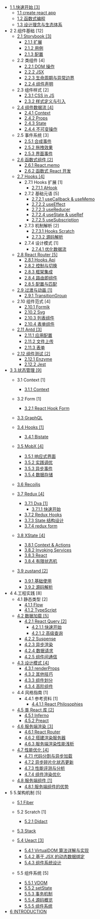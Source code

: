   - [1 1.快速开始 [3]](/1.快速开始/README.md)
    - [1.1 create react app](/1.快速开始/create-react-app.md)
    - [1.2 函数式编程](/1.快速开始/函数式编程.md)
    - [1.3 设计理念与生态体系](/1.快速开始/设计理念与生态体系.md)
  - 2 2.组件基础 [12]
    - [2.1 Storybook [3]](/2.组件基础/Storybook/README.md)
      - [2.1.1 扩展](/2.组件基础/Storybook/扩展.md)
      - [2.1.2 用例](/2.组件基础/Storybook/用例.md)
      - [2.1.3 配置](/2.组件基础/Storybook/配置.md)
    - 2.2 类组件 [4]
      - [2.2.1 DOM 操作](/2.组件基础/类组件/DOM%20操作.md)
      - [2.2.2 JSX](/2.组件基础/类组件/JSX.md)
      - [2.2.3 生命周期与异常边界](/2.组件基础/类组件/生命周期与异常边界.md)
      - [2.2.4 组件声明](/2.组件基础/类组件/组件声明.md)
    - 2.3 组件样式 [2]
      - [2.3.1 CSS in JS](/2.组件基础/组件样式/CSS-in-JS.md)
      - [2.3.2 样式定义与引入](/2.组件基础/组件样式/样式定义与引入.md)
    - [2.4 组件数据流 [4]](/2.组件基础/组件数据流/README.md)
      - [2.4.1 Context](/2.组件基础/组件数据流/Context.md)
      - [2.4.2 Props](/2.组件基础/组件数据流/Props.md)
      - [2.4.3 State](/2.组件基础/组件数据流/State.md)
      - [2.4.4 不可变操作](/2.组件基础/组件数据流/不可变操作.md)
    - 2.5 事件系统 [3]
      - [2.5.1 合成事件](/2.组件基础/事件系统/合成事件.md)
      - [2.5.2 拖拽效果](/2.组件基础/事件系统/拖拽效果.md)
      - [2.5.3 界面事件](/2.组件基础/事件系统/界面事件.md)
    - [2.6 函数式组件 [2]](/2.组件基础/函数式组件/README.md)
      - [2.6.1 React.memo](/2.组件基础/函数式组件/React.memo.md)
      - [2.6.2 函数式 React 开发](/2.组件基础/函数式组件/函数式%20React%20开发.md)
    - [2.7 Hooks [4]](/2.组件基础/Hooks/README.md)
      - 2.7.1 Hooks 扩展 [1]
        - [2.7.1.1 AHook](/2.组件基础/Hooks/Hooks%20扩展/AHook.md)
      - 2.7.2 基础元语 [5]
        - [2.7.2.1 useCallback & useMemo](/2.组件基础/Hooks/基础元语/useCallback%20&%20useMemo.md)
        - [2.7.2.2 useEffect](/2.组件基础/Hooks/基础元语/useEffect.md)
        - [2.7.2.3 useReducer](/2.组件基础/Hooks/基础元语/useReducer.md)
        - [2.7.2.4 useState & useRef](/2.组件基础/Hooks/基础元语/useState%20&%20useRef.md)
        - [2.7.2.5 useSubscription](/2.组件基础/Hooks/基础元语/useSubscription.md)
      - 2.7.3 机制解析 [2]
        - [2.7.3.1 Hooks Scratch](/2.组件基础/Hooks/机制解析/Hooks%20Scratch.md)
        - [2.7.3.2 源码解析](/2.组件基础/Hooks/机制解析/源码解析.md)
      - 2.7.4 设计模式 [1]
        - [2.7.4.1 优化数据流](/2.组件基础/Hooks/设计模式/优化数据流.md)
    - [2.8 React Router [5]](/2.组件基础/React%20Router/README.md)
      - [2.8.1 Hooks Api](/2.组件基础/React%20Router/Hooks%20Api.md)
      - [2.8.2 控制与切换](/2.组件基础/React%20Router/控制与切换.md)
      - [2.8.3 框架集成](/2.组件基础/React%20Router/框架集成.md)
      - [2.8.4 路由即组件](/2.组件基础/React%20Router/路由即组件.md)
      - [2.8.5 配置与匹配](/2.组件基础/React%20Router/配置与匹配.md)
    - [2.9 过渡与动画 [1]](/2.组件基础/过渡与动画/README.md)
      - [2.9.1 TransitionGroup](/2.组件基础/过渡与动画/TransitionGroup.md)
    - 2.10 组件范式 [4]
      - [2.10.1 Formik](/2.组件基础/组件范式/Formik.md)
      - [2.10.2 Svg](/2.组件基础/组件范式/Svg.md)
      - [2.10.3 列表组件](/2.组件基础/组件范式/列表组件.md)
      - [2.10.4 表单组件](/2.组件基础/组件范式/表单组件.md)
    - [2.11 Antd [3]](/2.组件基础/Antd/README.md)
      - [2.11.1 应用配置](/2.组件基础/Antd/应用配置.md)
      - [2.11.2 文件上传](/2.组件基础/Antd/文件上传.md)
      - [2.11.3 表单](/2.组件基础/Antd/表单.md)
    - [2.12 组件测试 [2]](/2.组件基础/组件测试/README.md)
      - [2.12.1 Enzyme](/2.组件基础/组件测试/Enzyme.md)
      - [2.12.2 Jest](/2.组件基础/组件测试/Jest.md)
  - [3 3.状态管理 [9]](/3.状态管理/README.md)
    - 3.1 Context [1]
      - [3.1.1 Context](/3.状态管理/Context/Context.md)
    - 3.2 Form [1]
      - [3.2.1 React Hook Form](/3.状态管理/Form/React%20Hook%20Form.md)
    - [3.3 GraphQL](/3.状态管理/GraphQL/README.md)
      
    - [3.4 Hooks [1]](/3.状态管理/Hooks/README.md)
      - [3.4.1 Bistate](/3.状态管理/Hooks/Bistate.md)
    - [3.5 MobX [4]](/3.状态管理/MobX/README.md)
      - [3.5.1 响应式界面](/3.状态管理/MobX/响应式界面.md)
      - [3.5.2 实践调优](/3.状态管理/MobX/实践调优.md)
      - [3.5.3 异步事件](/3.状态管理/MobX/异步事件.md)
      - [3.5.4 数据存储](/3.状态管理/MobX/数据存储.md)
    - [3.6 Recoiljs](/3.状态管理/Recoiljs/README.md)
      
    - [3.7 Redux [4]](/3.状态管理/Redux/README.md)
      - [3.7.1 Dva [1]](/3.状态管理/Redux/Dva/README.md)
        - [3.7.1.1 快速开始](/3.状态管理/Redux/Dva/快速开始.md)
      - [3.7.2 Redux Hooks](/3.状态管理/Redux/Redux%20Hooks.md)
      - [3.7.3 State 结构设计](/3.状态管理/Redux/State%20结构设计.md)
      - [3.7.4 redux form](/3.状态管理/Redux/redux-form.md)
    - [3.8 XState [4]](/3.状态管理/XState/README.md)
      - [3.8.1 Context & Actions](/3.状态管理/XState/Context%20&%20Actions.md)
      - [3.8.2 Invoking Services](/3.状态管理/XState/Invoking%20Services.md)
      - [3.8.3 React](/3.状态管理/XState/React.md)
      - [3.8.4 有限状态机](/3.状态管理/XState/有限状态机.md)
    - [3.9 zustand [2]](/3.状态管理/zustand/README.md)
      - [3.9.1 基础使用](/3.状态管理/zustand/基础使用.md)
      - [3.9.2 源码解析](/3.状态管理/zustand/源码解析.md)
  - 4 4.工程实践 [8]
    - 4.1 静态类型 [2]
      - [4.1.1 Flow](/4.工程实践/静态类型/Flow.md)
      - [4.1.2 TypeScript](/4.工程实践/静态类型/TypeScript.md)
    - [4.2 数据加载 [5]](/4.工程实践/数据加载/README.md)
      - [4.2.1 React Query [2]](/4.工程实践/数据加载/React%20Query/README.md)
        - [4.2.1.1 快速开始](/4.工程实践/数据加载/React%20Query/快速开始.md)
        - [4.2.1.2 高级查询](/4.工程实践/数据加载/React%20Query/高级查询.md)
      - [4.2.2 Suspense](/4.工程实践/数据加载/Suspense.md)
      - [4.2.3 异步渲染](/4.工程实践/数据加载/异步渲染.md)
      - [4.2.4 数据请求](/4.工程实践/数据加载/数据请求.md)
      - [4.2.5 组件间通信](/4.工程实践/数据加载/组件间通信.md)
    - [4.3 设计模式 [4]](/4.工程实践/设计模式/README.md)
      - [4.3.1 renderProps](/4.工程实践/设计模式/renderProps.md)
      - [4.3.2 其他技巧](/4.工程实践/设计模式/其他技巧.md)
      - [4.3.3 组件划分](/4.工程实践/设计模式/组件划分.md)
      - [4.3.4 高阶组件](/4.工程实践/设计模式/高阶组件.md)
    - 4.4 风格指南 [1]
      - 4.4.1 参考资料 [1]
        - [4.4.1.1 React Philosophies](/4.工程实践/风格指南/.more/2021-React%20Philosophies.md)
    - [4.5 类 React 库 [2]](/4.工程实践/类%20React%20库/README.md)
      - [4.5.1 Inferno](/4.工程实践/类%20React%20库/Inferno.md)
      - [4.5.2 Preact](/4.工程实践/类%20React%20库/Preact.md)
    - [4.6 服务端渲染 [3]](/4.工程实践/服务端渲染/README.md)
      - [4.6.1 React Router](/4.工程实践/服务端渲染/React%20Router.md)
      - [4.6.2 搭建渲染服务器](/4.工程实践/服务端渲染/搭建渲染服务器.md)
      - [4.6.3 服务端渲染性能浅析](/4.工程实践/服务端渲染/服务端渲染性能浅析.md)
    - [4.7 性能优化 [4]](/4.工程实践/性能优化/README.md)
      - [4.7.1 代码分割与异步加载](/4.工程实践/性能优化/代码分割与异步加载.md)
      - [4.7.2 异步碎片化状态更新](/4.工程实践/性能优化/异步碎片化状态更新.md)
      - [4.7.3 性能评测与分析](/4.工程实践/性能优化/性能评测与分析.md)
      - [4.7.4 组件渲染优化](/4.工程实践/性能优化/组件渲染优化.md)
    - [4.8 服务端组件 [1]](/4.工程实践/服务端组件/README.md)
      - [4.8.1 服务端组件的优势](/4.工程实践/服务端组件/服务端组件的优势.md)
  - 5 5.架构机制 [5]
    - [5.1 Fiber](/5.架构机制/Fiber/README.md)
      
    - 5.2 Scratch [1]
      - [5.2.1 Didact](/5.架构机制/Scratch/Didact.md)
    - [5.3 Stack](/5.架构机制/Stack/README.md)
      
    - [5.4 Ueact [3]](/5.架构机制/Ueact/README.md)
      - [5.4.1 VirtualDOM 算法详解与实现](/5.架构机制/Ueact/VirtualDOM%20算法详解与实现.md)
      - [5.4.2 基于 JSX 的动态数据绑定](/5.架构机制/Ueact/基于%20JSX%20的动态数据绑定.md)
      - [5.4.3 组件系统设计](/5.架构机制/Ueact/组件系统设计.md)
    - 5.5 组件系统 [5]
      - [5.5.1 VDOM](/5.架构机制/组件系统/VDOM.md)
      - [5.5.2 setState](/5.架构机制/组件系统/setState.md)
      - [5.5.3 事务机制](/5.架构机制/组件系统/事务机制.md)
      - [5.5.4 源码概览](/5.架构机制/组件系统/源码概览.md)
      - [5.5.5 组件系统](/5.架构机制/组件系统/组件系统.md)
  - [6 INTRODUCTION](/INTRODUCTION.md)